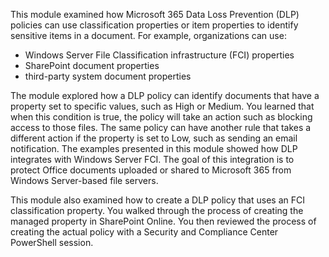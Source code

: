 This module examined how Microsoft 365 Data Loss Prevention (DLP) policies can use classification properties or item properties to identify sensitive items in a document. For example, organizations can use:

 -  Windows Server File Classification infrastructure (FCI) properties
 -  SharePoint document properties
 -  third-party system document properties

The module explored how a DLP policy can identify documents that have a property set to specific values, such as High or Medium. You learned that when this condition is true, the policy will take an action such as blocking access to those files. The same policy can have another rule that takes a different action if the property is set to Low, such as sending an email notification. The examples presented in this module showed how DLP integrates with Windows Server FCI. The goal of this integration is to protect Office documents uploaded or shared to Microsoft 365 from Windows Server-based file servers.

This module also examined how to create a DLP policy that uses an FCI classification property. You walked through the process of creating the managed property in SharePoint Online. You then reviewed the process of creating the actual policy with a Security and Compliance Center PowerShell session.
